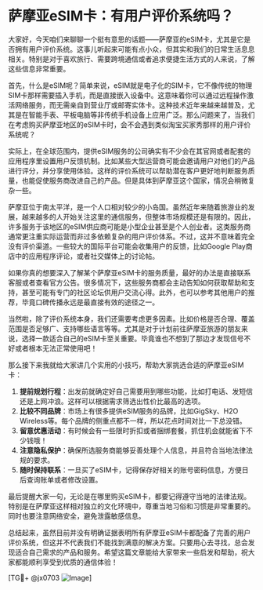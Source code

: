 # 萨摩亚eSIM卡：有用户评价系统吗？

大家好，今天咱们来聊聊一个挺有意思的话题——萨摩亚的eSIM卡，尤其是它是否拥有用户评价系统。这事儿听起来可能有点小众，但其实和我们的日常生活息息相关。特别是对于喜欢旅行、需要跨境通信或者追求便捷生活方式的人来说，了解这些信息非常重要。

首先，什么是eSIM呢？简单来说，eSIM就是电子化的SIM卡，它不像传统的物理SIM卡那样需要插入手机，而是直接嵌入设备中。这意味着你可以通过远程操作激活网络服务，而无需亲自到营业厅或邮寄实体卡。这种技术近年来越来越普及，尤其是在智能手表、平板电脑等非传统手机设备上应用广泛。那么问题来了，当我们在考虑购买萨摩亚地区的eSIM卡时，会不会遇到类似淘宝买家秀那样的用户评价系统呢？

实际上，在全球范围内，提供eSIM服务的公司确实有不少会在其官网或者配套的应用程序里设置用户反馈机制。比如某些大型运营商可能会邀请用户对他们的产品进行评分，并分享使用体验。这样的评价系统可以帮助潜在客户更好地判断服务质量，也能促使服务商改进自己的产品。但是具体到萨摩亚这个国家，情况会稍微复杂一些。

萨摩亚位于南太平洋，是一个人口相对较少的小岛国。虽然近年来随着旅游业的发展，越来越多的人开始关注这里的通信服务，但整体市场规模还是有限的。因此，许多服务于该地区的eSIM供应商可能是小型企业甚至是个人创业者。这类服务商通常更注重实际运营而非过多依赖复杂的用户评价体系。不过，这并不意味着完全没有评价渠道。一些较大的国际平台可能会收集用户的反馈，比如Google Play商店中的应用程序评论，或者社交媒体上的讨论帖。

如果你真的想要深入了解某个萨摩亚eSIM卡的服务质量，最好的办法是直接联系客服或者查看官方公告。很多情况下，这些服务商都会主动告知如何获取帮助和支持，甚至可能有专门的社区论坛供用户交流心得。此外，也可以参考其他用户的推荐，毕竟口碑传播永远是最直接有效的途径之一。

当然啦，除了评价系统本身，我们还需要考虑更多因素。比如价格是否合理、覆盖范围是否足够广、支持哪些语言等等。尤其是对于计划前往萨摩亚旅游的朋友来说，选择一款适合自己的eSIM卡至关重要。毕竟谁也不想到了那边才发现信号不好或者根本无法正常使用吧！

那么接下来我就给大家讲几个实用的小技巧，帮助大家挑选合适的萨摩亚eSIM卡：

1. **提前规划行程**：出发前就确定好自己需要用到哪些功能，比如打电话、发短信还是上网冲浪。这样可以根据需求筛选出性价比最高的选项。
2. **比较不同品牌**：市场上有很多提供eSIM服务的品牌，比如GigSky、H2O Wireless等。每个品牌的侧重点都不一样，所以花点时间对比一下总没错。
3. **留意优惠活动**：有时候会有一些限时折扣或者捆绑套餐，抓住机会就能省下不少钱哦！
4. **注意隐私保护**：确保所选服务商能够妥善处理个人信息，并且符合当地法律法规的要求。
5. **随时保持联系**：一旦买了eSIM卡，记得保存好相关的账号密码信息，方便日后查询账单或者修改设置。

最后提醒大家一句，无论是在哪里购买eSIM卡，都要记得遵守当地的法律法规。特别是在萨摩亚这样相对独立的文化环境中，尊重当地习俗和习惯是非常重要的。同时也要注意网络安全，避免泄露敏感信息。

总结起来，虽然目前并没有明确证据表明所有萨摩亚eSIM卡都配备了完善的用户评价系统，但这并不代表我们不能找到满意的解决方案。只要用心去寻找，总会发现适合自己需求的产品和服务。希望这篇文章能给大家带来一些启发和帮助，祝大家都能顺利享受到优质的通信体验！

[TG💪+ @jx0703 ![Image](https://github.com/user-attachments/assets/dbca1d08-cadb-493c-b0ec-ad6f7a83f270)]